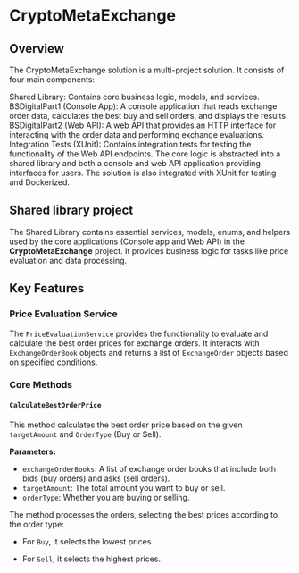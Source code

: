 # CryptoMetaExchange

## Overview
The CryptoMetaExchange solution is a multi-project solution. It consists of four main components:

Shared Library: Contains core business logic, models, and services.
BSDigitalPart1 (Console App): A console application that reads exchange order data, calculates the best buy and sell orders, and displays the results.
BSDigitalPart2 (Web API): A web API that provides an HTTP interface for interacting with the order data and performing exchange evaluations.
Integration Tests (XUnit): Contains integration tests for testing the functionality of the Web API endpoints.
The core logic is abstracted into a shared library and both a console and web API application providing interfaces for users. The solution is also integrated with XUnit for testing and Dockerized.

## Shared library project

The Shared Library contains essential services, models, enums, and helpers used by the core applications (Console app and Web API) in the **CryptoMetaExchange** project. It provides business logic for tasks like price evaluation and data processing.

## Key Features

### Price Evaluation Service

The `PriceEvaluationService` provides the functionality to evaluate and calculate the best order prices for exchange orders. It interacts with `ExchangeOrderBook` objects and returns a list of `ExchangeOrder` objects based on specified conditions.

### Core Methods

#### `CalculateBestOrderPrice`

This method calculates the best order price based on the given `targetAmount` and `OrderType` (Buy or Sell). 

**Parameters:**
- `exchangeOrderBooks`: A list of exchange order books that include both bids (buy orders) and asks (sell orders).
- `targetAmount`: The total amount you want to buy or sell.
- `orderType`: Whether you are buying or selling.

The method processes the orders, selecting the best prices according to the order type:
- For `Buy`, it selects the lowest prices.
- For `Sell`, it selects the highest prices.

  ##
